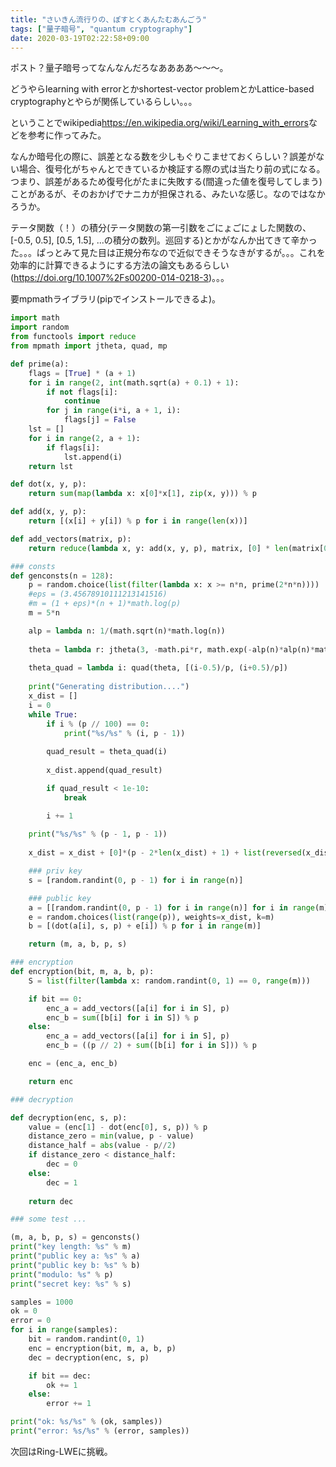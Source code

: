 ```yaml
---
title: "さいきん流行りの、ぽすとくあんたむあんごう"
tags: ["量子暗号", "quantum cryptography"]
date: 2020-03-19T02:22:58+09:00
---
```


ポスト？量子暗号ってなんなんだろなああああ〜〜〜。

どうやらlearning with errorとかshortest-vector problemとかLattice-based cryptographyとやらが関係しているらしい。。。

ということでwikipedia<https://en.wikipedia.org/wiki/Learning_with_errors>などを参考に作ってみた。

なんか暗号化の際に、誤差となる数を少しもぐりこませておくらしい？誤差がない場合、復号化がちゃんとできているか検証する際の式は当たり前の式になる。つまり、誤差があるため復号化がたまに失敗する(間違った値を復号してしまう)ことがあるが、そのおかげでナニカが担保される、みたいな感じ。なのではなかろうか。

テータ関数（！）の積分(テータ関数の第一引数をごにょごにょした関数の、[-0.5, 0.5], [0.5, 1.5], ...の積分の数列。巡回する)とかがなんか出てきて辛かった。。。ぱっとみて見た目は正規分布なので近似できそうなきがするが。。。これを効率的に計算できるようにする方法の論文もあるらしい(<https://doi.org/10.1007%2Fs00200-014-0218-3>)。。。

要mpmathライブラリ(pipでインストールできるよ)。

```python
import math
import random
from functools import reduce
from mpmath import jtheta, quad, mp

def prime(a):
    flags = [True] * (a + 1)
    for i in range(2, int(math.sqrt(a) + 0.1) + 1):
        if not flags[i]:
            continue
        for j in range(i*i, a + 1, i):
            flags[j] = False
    lst = []
    for i in range(2, a + 1):
        if flags[i]:
            lst.append(i)
    return lst

def dot(x, y, p):
    return sum(map(lambda x: x[0]*x[1], zip(x, y))) % p

def add(x, y, p):
    return [(x[i] + y[i]) % p for i in range(len(x))]

def add_vectors(matrix, p):
    return reduce(lambda x, y: add(x, y, p), matrix, [0] * len(matrix[0]))

### consts
def genconsts(n = 128):
    p = random.choice(list(filter(lambda x: x >= n*n, prime(2*n*n))))
    #eps = (3.45678910111213141516)
    #m = (1 + eps)*(n + 1)*math.log(p)
    m = 5*n

    alp = lambda n: 1/(math.sqrt(n)*math.log(n))
    
    theta = lambda r: jtheta(3, -math.pi*r, math.exp(-alp(n)*alp(n)*math.pi))
    
    theta_quad = lambda i: quad(theta, [(i-0.5)/p, (i+0.5)/p])
    
    print("Generating distribution....")
    x_dist = []
    i = 0
    while True:
        if i % (p // 100) == 0:
            print("%s/%s" % (i, p - 1))
        
        quad_result = theta_quad(i)
        
        x_dist.append(quad_result)

        if quad_result < 1e-10:
            break

        i += 1
    
    print("%s/%s" % (p - 1, p - 1))
    
    x_dist = x_dist + [0]*(p - 2*len(x_dist) + 1) + list(reversed(x_dist[1::]))

    ### priv key
    s = [random.randint(0, p - 1) for i in range(n)]

    ### public key
    a = [[random.randint(0, p - 1) for i in range(n)] for i in range(m)]
    e = random.choices(list(range(p)), weights=x_dist, k=m)
    b = [(dot(a[i], s, p) + e[i]) % p for i in range(m)]

    return (m, a, b, p, s)

### encryption
def encryption(bit, m, a, b, p):
    S = list(filter(lambda x: random.randint(0, 1) == 0, range(m)))

    if bit == 0:
        enc_a = add_vectors([a[i] for i in S], p)
        enc_b = sum([b[i] for i in S]) % p
    else:
        enc_a = add_vectors([a[i] for i in S], p)
        enc_b = ((p // 2) + sum([b[i] for i in S])) % p

    enc = (enc_a, enc_b)

    return enc

### decryption

def decryption(enc, s, p):
    value = (enc[1] - dot(enc[0], s, p)) % p
    distance_zero = min(value, p - value)
    distance_half = abs(value - p//2)
    if distance_zero < distance_half:
        dec = 0
    else:
        dec = 1
    
    return dec

### some test ...

(m, a, b, p, s) = genconsts()
print("key length: %s" % m)
print("public key a: %s" % a)
print("public key b: %s" % b)
print("modulo: %s" % p)
print("secret key: %s" % s)

samples = 1000
ok = 0
error = 0
for i in range(samples):
    bit = random.randint(0, 1)
    enc = encryption(bit, m, a, b, p)
    dec = decryption(enc, s, p)

    if bit == dec:
        ok += 1
    else:
        error += 1

print("ok: %s/%s" % (ok, samples))
print("error: %s/%s" % (error, samples))
```

次回はRing-LWEに挑戦。